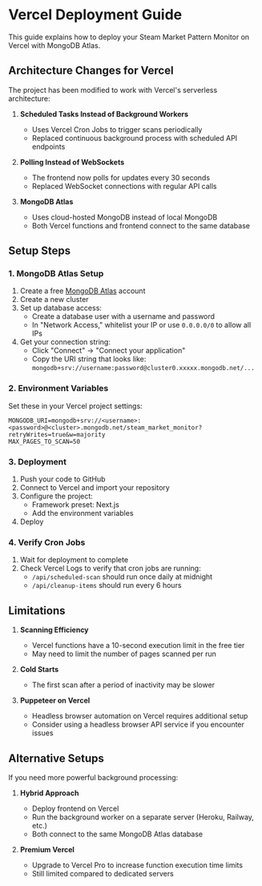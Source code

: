 # Vercel Deployment Guide

This guide explains how to deploy your Steam Market Pattern Monitor on Vercel with MongoDB Atlas.

## Architecture Changes for Vercel

The project has been modified to work with Vercel's serverless architecture:

1. **Scheduled Tasks Instead of Background Workers**
   - Uses Vercel Cron Jobs to trigger scans periodically
   - Replaced continuous background process with scheduled API endpoints

2. **Polling Instead of WebSockets**
   - The frontend now polls for updates every 30 seconds
   - Replaced WebSocket connections with regular API calls

3. **MongoDB Atlas**
   - Uses cloud-hosted MongoDB instead of local MongoDB
   - Both Vercel functions and frontend connect to the same database

## Setup Steps

### 1. MongoDB Atlas Setup

1. Create a free [MongoDB Atlas](https://www.mongodb.com/cloud/atlas/register) account
2. Create a new cluster 
3. Set up database access:
   - Create a database user with a username and password
   - In "Network Access," whitelist your IP or use `0.0.0.0/0` to allow all IPs
4. Get your connection string:
   - Click "Connect" → "Connect your application"
   - Copy the URI string that looks like: `mongodb+srv://username:password@cluster0.xxxxx.mongodb.net/...`

### 2. Environment Variables

Set these in your Vercel project settings:

```
MONGODB_URI=mongodb+srv://<username>:<password>@<cluster>.mongodb.net/steam_market_monitor?retryWrites=true&w=majority
MAX_PAGES_TO_SCAN=50
```

### 3. Deployment

1. Push your code to GitHub
2. Connect to Vercel and import your repository
3. Configure the project:
   - Framework preset: Next.js
   - Add the environment variables
4. Deploy

### 4. Verify Cron Jobs

1. Wait for deployment to complete
2. Check Vercel Logs to verify that cron jobs are running:
   - `/api/scheduled-scan` should run once daily at midnight
   - `/api/cleanup-items` should run every 6 hours

## Limitations

1. **Scanning Efficiency**
   - Vercel functions have a 10-second execution limit in the free tier
   - May need to limit the number of pages scanned per run

2. **Cold Starts**
   - The first scan after a period of inactivity may be slower

3. **Puppeteer on Vercel**
   - Headless browser automation on Vercel requires additional setup
   - Consider using a headless browser API service if you encounter issues

## Alternative Setups

If you need more powerful background processing:

1. **Hybrid Approach**
   - Deploy frontend on Vercel
   - Run the background worker on a separate server (Heroku, Railway, etc.)
   - Both connect to the same MongoDB Atlas database

2. **Premium Vercel**
   - Upgrade to Vercel Pro to increase function execution time limits
   - Still limited compared to dedicated servers 
